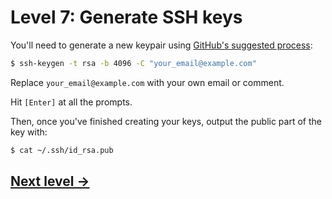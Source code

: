 # Level 7: Generate SSH keys

You'll need to generate a new keypair using [GitHub's suggested process](https://help.github.com/en/articles/generating-a-new-ssh-key-and-adding-it-to-the-ssh-agent):

```bash
$ ssh-keygen -t rsa -b 4096 -C "your_email@example.com"
```

Replace `your_email@example.com` with your own email or comment.

Hit `[Enter]` at all the prompts.

Then, once you've finished creating your keys, output the public part of the key with:

```bash
$ cat ~/.ssh/id_rsa.pub
```

## [Next level →](08-add-ssh-github.md)